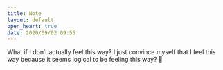 ```yaml
---
title: Note
layout: default
open_heart: true
date: 2020/09/02 09:55
---
```


What if I don’t actually feel this way? I just convince myself that I feel this way because it seems logical to be feeling this way? 🧐
